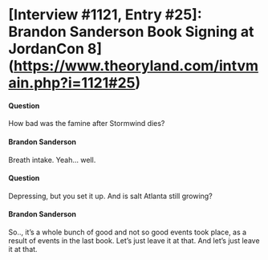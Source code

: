 # [Interview #1121, Entry #25]: Brandon Sanderson Book Signing at JordanCon 8](https://www.theoryland.com/intvmain.php?i=1121#25)

#### Question

How bad was the famine after Stormwind dies?

#### Brandon Sanderson

Breath intake. Yeah… well.

#### Question

Depressing, but you set it up. And is salt Atlanta still growing?

#### Brandon Sanderson

So.., it’s a whole bunch of good and not so good events took place, as a result of events in the last book. Let’s just leave it at that. And let’s just leave it at that.

